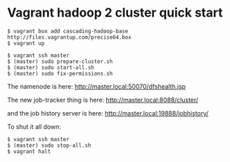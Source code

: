 # Vagrant hadoop 2 cluster quick start

    $ vagrant box add cascading-hadoop-base http://files.vagrantup.com/precise64.box
    $ vagrant up
    
    $ vagrant ssh master
    $ (master) sudo prepare-cluster.sh
    $ (master) sudo start-all.sh
    $ (master) sudo fix-permissions.sh

The namenode is here: http://master.local:50070/dfshealth.jsp

The new job-tracker thing is here: http://master.local:8088/cluster/

and the job history server is here: http://master.local:19888/jobhistory/

To shut it all down:

    $ vagrant ssh master
    $ (master) sudo stop-all.sh
    $ vagrant halt


